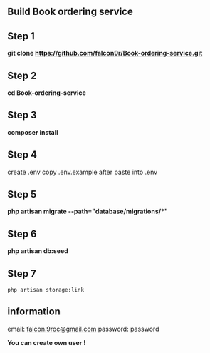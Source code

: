 ## Build Book ordering service

## Step 1

**git clone https://github.com/falcon9r/Book-ordering-service.git**

## Step 2
**cd Book-ordering-service**

## Step 3
**composer install**

## Step 4
create .env 
copy .env.example 
after paste into .env

## Step 5
**php artisan migrate --path="database/migrations/*"**

## Step 6
**php artisan db:seed**
## Step 7
    php artisan storage:link

## information
email: falcon.9roc@gmail.com
password: password

**You can create own user !**
